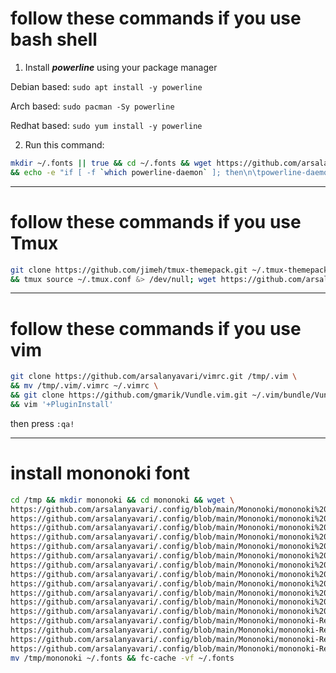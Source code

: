 # follow these commands if you use bash shell
1. Install ***powerline*** using your package manager

Debian based:
```sudo apt install -y powerline```

Arch based:
```sudo pacman -Sy powerline```

Redhat based:
```sudo yum install -y powerline```

2. Run this command:
```bash
mkdir ~/.fonts || true && cd ~/.fonts && wget https://github.com/arsalanyavari/.config/blob/main/Mononoki/mononoki-Regular%20Nerd%20Font%20Complete.ttf && fc-cache -vf ~/.fonts \
&& echo -e "if [ -f `which powerline-daemon` ]; then\n\tpowerline-daemon -q\n\tPOWERLINE_BASH_CONTINUATION=1\n\tPOWERLINE_BASH_SELECT=1\n\t. $(find -L /usr/share/powerline -name "powerline.sh" | grep bash)\nfi" >> ~/.bashrc && source ~/.bashrc
```
***

# follow these commands if you use Tmux

```bash
git clone https://github.com/jimeh/tmux-themepack.git ~/.tmux-themepack \
&& tmux source ~/.tmux.conf &> /dev/null; wget https://github.com/arsalanyavari/.config/blob/main/.tmux.conf && mv .tmux.conf ~/.tmux.conf
```
***

# follow these commands if you use vim

```bash
git clone https://github.com/arsalanyavari/vimrc.git /tmp/.vim \
&& mv /tmp/.vim/.vimrc ~/.vimrc \
&& git clone https://github.com/gmarik/Vundle.vim.git ~/.vim/bundle/Vundle.vim \
&& vim '+PluginInstall'
```
then press `:qa!`
***

# install mononoki font
```bash
cd /tmp && mkdir mononoki && cd mononoki && wget \
https://github.com/arsalanyavari/.config/blob/main/Mononoki/mononoki%20Bold%20Italic%20Nerd%20Font%20Complete%20Mono%20Windows%20Compatible.ttf \
https://github.com/arsalanyavari/.config/blob/main/Mononoki/mononoki%20Bold%20Italic%20Nerd%20Font%20Complete%20Mono.ttf \
https://github.com/arsalanyavari/.config/blob/main/Mononoki/mononoki%20Bold%20Italic%20Nerd%20Font%20Complete%20Windows%20Compatible.ttf \
https://github.com/arsalanyavari/.config/blob/main/Mononoki/mononoki%20Bold%20Italic%20Nerd%20Font%20Complete.ttf \
https://github.com/arsalanyavari/.config/blob/main/Mononoki/mononoki%20Bold%20Nerd%20Font%20Complete%20Mono%20Windows%20Compatible.ttf \
https://github.com/arsalanyavari/.config/blob/main/Mononoki/mononoki%20Bold%20Nerd%20Font%20Complete%20Mono.ttf \
https://github.com/arsalanyavari/.config/blob/main/Mononoki/mononoki%20Bold%20Nerd%20Font%20Complete%20Windows%20Compatible.ttf \
https://github.com/arsalanyavari/.config/blob/main/Mononoki/mononoki%20Bold%20Nerd%20Font%20Complete.ttf \
https://github.com/arsalanyavari/.config/blob/main/Mononoki/mononoki%20Italic%20Nerd%20Font%20Complete%20Mono%20Windows%20Compatible.ttf \
https://github.com/arsalanyavari/.config/blob/main/Mononoki/mononoki%20Italic%20Nerd%20Font%20Complete%20Mono.ttf \
https://github.com/arsalanyavari/.config/blob/main/Mononoki/mononoki%20Italic%20Nerd%20Font%20Complete%20Windows%20Compatible.ttf \
https://github.com/arsalanyavari/.config/blob/main/Mononoki/mononoki%20Italic%20Nerd%20Font%20Complete.ttf \
https://github.com/arsalanyavari/.config/blob/main/Mononoki/mononoki-Regular%20Nerd%20Font%20Complete%20Mono%20Windows%20Compatible.ttf \
https://github.com/arsalanyavari/.config/blob/main/Mononoki/mononoki-Regular%20Nerd%20Font%20Complete%20Mono.ttf \
https://github.com/arsalanyavari/.config/blob/main/Mononoki/mononoki-Regular%20Nerd%20Font%20Complete%20Windows%20Compatible.ttf \
https://github.com/arsalanyavari/.config/blob/main/Mononoki/mononoki-Regular%20Nerd%20Font%20Complete.ttf &&\
mv /tmp/mononoki ~/.fonts && fc-cache -vf ~/.fonts
```
